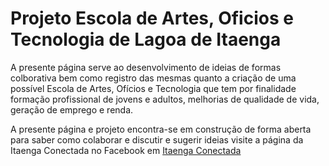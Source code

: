 # Projeto Escola de Artes, Oficios e Tecnologia de Lagoa de Itaenga

A presente página serve ao desenvolvimento de ideias de formas colborativa bem como registro das mesmas quanto a criação de uma possível Escola de Artes, Ofícios e Tecnologia que tem por finalidade formação profissional de jovens e adultos, melhorias de qualidade de vida, geração de emprego e renda.

A presente página e projeto encontra-se em construção de forma aberta para saber como colaborar e discutir e sugerir ideias visite a página da Itaenga Conectada no Facebook em [Itaenga Conectada](https://www.facebook.com/ItaengaConectada.Oficial)

